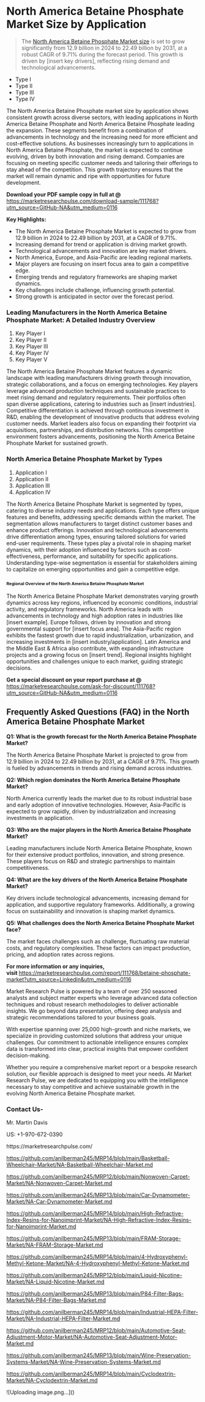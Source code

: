 <h1>North America Betaine Phosphate Market&nbsp;Size by Application</h1><blockquote><p>The <a href="https://marketresearchpulse.com/download-sample/111768?utm_source=GitHub-NA&amp;utm_medium=0116">North America Betaine Phosphate Market size</a> is set to grow significantly from 12.9 billion in 2024 to 22.49 billion by 2031, at a robust CAGR of 9.71% during the forecast period. This growth is driven by [insert key drivers], reflecting rising demand and technological advancements.</p></blockquote><ul><li>Type I<li> Type II<li> Type III<li> Type IV</li></ul><p>The North America Betaine Phosphate market size by application shows consistent growth across diverse sectors, with leading applications in North America Betaine Phosphate and North America Betaine Phosphate leading the expansion. These segments benefit from a combination of advancements in technology and the increasing need for more efficient and cost-effective solutions. As businesses increasingly turn to applications in North America Betaine Phosphate, the market is expected to continue evolving, driven by both innovation and rising demand. Companies are focusing on meeting specific customer needs and tailoring their offerings to stay ahead of the competition. This growth trajectory ensures that the market will remain dynamic and ripe with opportunities for future development.</p><p><strong>Download your PDF sample copy in full at @ </strong><a href="https://marketresearchpulse.com/download-sample/111768?utm_source=GitHub-NA&amp;utm_medium=0116">https://marketresearchpulse.com/download-sample/111768?utm_source=GitHub-NA&amp;utm_medium=0116</a></p><p><strong>Key Highlights: </strong></p><ul><li>The North America Betaine Phosphate Market is expected to grow from 12.9 billion in 2024 to 22.49 billion by 2031, at a CAGR of 9.71%.</li><li>Increasing demand for trend or application is driving market growth.</li><li>Technological advancements and innovation are key market drivers.</li><li>North America, Europe, and Asia-Pacific are leading regional markets.</li><li>Major players are focusing on insert focus area to gain a competitive edge.</li><li>Emerging trends and regulatory frameworks are shaping market dynamics.</li><li>Key challenges include challenge, influencing growth potential.</li><li>Strong growth is anticipated in sector over the forecast period.</li></ul><h3>Leading Manufacturers in the North America Betaine Phosphate Market: A Detailed Industry Overview</h3><ol><li>Key Player I</li><li>Key Player II</li><li>Key Player III</li><li>Key Player IV</li><li>Key Player V</li></ol><div class="flex max-w-full flex-col flex-grow"><div class="min-h-8 text-message flex w-full flex-col items-end gap-2 whitespace-normal break-words [.text-message+&amp;]:mt-5" dir="auto" data-message-author-role="assistant" data-message-id="fd8432e4-4910-450d-b182-61b7bfb0a01f" data-message-model-slug="gpt-4o"><div class="flex w-full flex-col gap-1 empty:hidden first:pt-[3px]"><div class="markdown prose w-full break-words dark:prose-invert light"><p>The North America Betaine Phosphate Market features a dynamic landscape with leading manufacturers driving growth through innovation, strategic collaborations, and a focus on emerging technologies. Key players leverage advanced production techniques and sustainable practices to meet rising demand and regulatory requirements. Their portfolios often span diverse applications, catering to industries such as [insert industries]. Competitive differentiation is achieved through continuous investment in R&amp;D, enabling the development of innovative products that address evolving customer needs. Market leaders also focus on expanding their footprint via acquisitions, partnerships, and distribution networks. This competitive environment fosters advancements, positioning the North America Betaine Phosphate Market for sustained growth.</p></div></div></div></div><h3>North America Betaine Phosphate Market by Types</h3><ol><li>Application I<li> Application II<li> Application III<li> Application IV</li></ol><div class="flex max-w-full flex-col flex-grow"><div class="min-h-8 text-message flex w-full flex-col items-end gap-2 whitespace-normal break-words [.text-message+&amp;]:mt-5" dir="auto" data-message-author-role="assistant" data-message-id="084470be-0bb7-4664-bddf-5156b4f41249" data-message-model-slug="gpt-4o-mini"><div class="flex w-full flex-col gap-1 empty:hidden first:pt-[3px]"><div class="markdown prose w-full break-words dark:prose-invert light"><p>The North America Betaine Phosphate Market is segmented by types, catering to diverse industry needs and applications. Each type offers unique features and benefits, addressing specific demands within the market. The segmentation allows manufacturers to target distinct customer bases and enhance product offerings. Innovation and technological advancements drive differentiation among types, ensuring tailored solutions for varied end-user requirements. These types play a pivotal role in shaping market dynamics, with their adoption influenced by factors such as cost-effectiveness, performance, and suitability for specific applications. Understanding type-wise segmentation is essential for stakeholders aiming to capitalize on emerging opportunities and gain a competitive edge.</p></div></div></div></div><h3><span style="font-size: 11px;">Regional Overview of the North America Betaine Phosphate Market</span></h3><div class="flex max-w-full flex-col flex-grow"><div class="min-h-8 text-message flex w-full flex-col items-end gap-2 whitespace-normal break-words [.text-message+&amp;]:mt-5" dir="auto" data-message-author-role="assistant" data-message-id="e9038762-ce64-4e30-91c9-9bd413514231" data-message-model-slug="gpt-4o-mini"><div class="flex w-full flex-col gap-1 empty:hidden first:pt-[3px]"><div class="markdown prose w-full break-words dark:prose-invert light"><p>The North America Betaine Phosphate Market demonstrates varying growth dynamics across key regions, influenced by economic conditions, industrial activity, and regulatory frameworks. North America leads with advancements in technology and high adoption rates in industries like [insert example]. Europe follows, driven by innovation and strong governmental support for [insert focus area]. The Asia-Pacific region exhibits the fastest growth due to rapid industrialization, urbanization, and increasing investments in [insert industry/application]. Latin America and the Middle East &amp; Africa also contribute, with expanding infrastructure projects and a growing focus on [insert trend]. Regional insights highlight opportunities and challenges unique to each market, guiding strategic decisions.</p></div></div></div></div><p><strong>Get a special discount on your report purchase at @ </strong><a href="https://marketresearchpulse.com/ask-for-discount/111768?utm_source=GitHub-NA&amp;utm_medium=0116">https://marketresearchpulse.com/ask-for-discount/111768?utm_source=GitHub-NA&amp;utm_medium=0116</a></p><h2>Frequently Asked Questions (FAQ) in the North America Betaine Phosphate Market</h2><p><strong>Q1: What is the growth forecast for the North America Betaine Phosphate Market?</strong></p><p>The North America Betaine Phosphate Market is projected to grow from 12.9 billion in 2024 to 22.49 billion by 2031, at a CAGR of 9.71%. This growth is fueled by advancements in trends and rising demand across industries.</p><p><strong>Q2: Which region dominates the North America Betaine Phosphate Market?</strong></p><p>North America currently leads the market due to its robust industrial base and early adoption of innovative technologies. However, Asia-Pacific is expected to grow rapidly, driven by industrialization and increasing investments in application.</p><p><strong>Q3: Who are the major players in the North America Betaine Phosphate Market?</strong></p><p>Leading manufacturers include North America Betaine Phosphate, known for their extensive product portfolios, innovation, and strong presence. These players focus on R&amp;D and strategic partnerships to maintain competitiveness.</p><p><strong>Q4: What are the key drivers of the North America Betaine Phosphate Market?</strong></p><p>Key drivers include technological advancements, increasing demand for application, and supportive regulatory frameworks. Additionally, a growing focus on sustainability and innovation is shaping market dynamics.</p><p><strong>Q5: What challenges does the North America Betaine Phosphate Market face?</strong></p><p>The market faces challenges such as challenge, fluctuating raw material costs, and regulatory complexities. These factors can impact production, pricing, and adoption rates across regions.</p><p><strong>For more information or any inquiries, visit&nbsp;</strong><a href="https://marketresearchpulse.com/report/111768/betaine-phosphate-market?utm_source=Linkedin&utm_medium=0116">https://marketresearchpulse.com/report/111768/betaine-phosphate-market?utm_source=Linkedin&utm_medium=0116</a></p><p>Market Research Pulse is powered by a team of over 250 seasoned analysts and subject matter experts who leverage advanced data collection techniques and robust research methodologies to deliver actionable insights. We go beyond data presentation, offering deep analysis and strategic recommendations tailored to your business goals.</p><p>With expertise spanning over 25,000 high-growth and niche markets, we specialize in providing customized solutions that address your unique challenges. Our commitment to actionable intelligence ensures complex data is transformed into clear, practical insights that empower confident decision-making.</p><p>Whether you require a comprehensive market report or a bespoke research solution, our flexible approach is designed to meet your needs. At Market Research Pulse, we are dedicated to equipping you with the intelligence necessary to stay competitive and achieve sustainable growth in the evolving North America Betaine Phosphate market.</p><h3><strong>Contact Us-</strong></h3><p>Mr. Martin Davis</p><p>US: +1-970-672-0390</p><p>https://marketresearchpulse.com/</p><p><a href="https://github.com/anilberman245/MRP14/blob/main/Basketball-Wheelchair-Market/NA-Basketball-Wheelchair-Market.md">https://github.com/anilberman245/MRP14/blob/main/Basketball-Wheelchair-Market/NA-Basketball-Wheelchair-Market.md</a></p><p><a href="https://github.com/anilberman245/MRP12/blob/main/Nonwoven-Carpet-Market/NA-Nonwoven-Carpet-Market.md">https://github.com/anilberman245/MRP12/blob/main/Nonwoven-Carpet-Market/NA-Nonwoven-Carpet-Market.md</a></p><p><a href="https://github.com/anilberman245/MRP13/blob/main/Car-Dynamometer-Market/NA-Car-Dynamometer-Market.md">https://github.com/anilberman245/MRP13/blob/main/Car-Dynamometer-Market/NA-Car-Dynamometer-Market.md</a></p><p><a href="https://github.com/anilberman245/MRP14/blob/main/High-Refractive-Index-Resins-for-Nanoimprint-Market/NA-High-Refractive-Index-Resins-for-Nanoimprint-Market.md">https://github.com/anilberman245/MRP14/blob/main/High-Refractive-Index-Resins-for-Nanoimprint-Market/NA-High-Refractive-Index-Resins-for-Nanoimprint-Market.md</a></p><p><a href="https://github.com/anilberman245/MRP13/blob/main/FRAM-Storage-Market/NA-FRAM-Storage-Market.md">https://github.com/anilberman245/MRP13/blob/main/FRAM-Storage-Market/NA-FRAM-Storage-Market.md</a></p><p><a href="https://github.com/anilberman245/MRP14/blob/main/4-Hydroxyphenyl-Methyl-Ketone-Market/NA-4-Hydroxyphenyl-Methyl-Ketone-Market.md">https://github.com/anilberman245/MRP14/blob/main/4-Hydroxyphenyl-Methyl-Ketone-Market/NA-4-Hydroxyphenyl-Methyl-Ketone-Market.md</a></p><p><a href="https://github.com/anilberman245/MRP12/blob/main/Liquid-Nicotine-Market/NA-Liquid-Nicotine-Market.md">https://github.com/anilberman245/MRP12/blob/main/Liquid-Nicotine-Market/NA-Liquid-Nicotine-Market.md</a></p><p><a href="https://github.com/anilberman245/MRP13/blob/main/P84-Filter-Bags-Market/NA-P84-Filter-Bags-Market.md">https://github.com/anilberman245/MRP13/blob/main/P84-Filter-Bags-Market/NA-P84-Filter-Bags-Market.md</a></p><p><a href="https://github.com/anilberman245/MRP14/blob/main/Industrial-HEPA-Filter-Market/NA-Industrial-HEPA-Filter-Market.md">https://github.com/anilberman245/MRP14/blob/main/Industrial-HEPA-Filter-Market/NA-Industrial-HEPA-Filter-Market.md</a></p><p><a href="https://github.com/anilberman245/MRP12/blob/main/Automotive-Seat-Adjustment-Motor-Market/NA-Automotive-Seat-Adjustment-Motor-Market.md">https://github.com/anilberman245/MRP12/blob/main/Automotive-Seat-Adjustment-Motor-Market/NA-Automotive-Seat-Adjustment-Motor-Market.md</a></p><p><a href="https://github.com/anilberman245/MRP13/blob/main/Wine-Preservation-Systems-Market/NA-Wine-Preservation-Systems-Market.md">https://github.com/anilberman245/MRP13/blob/main/Wine-Preservation-Systems-Market/NA-Wine-Preservation-Systems-Market.md</a></p><p><a href="https://github.com/anilberman245/MRP14/blob/main/Cyclodextrin-Market/NA-Cyclodextrin-Market.md">https://github.com/anilberman245/MRP14/blob/main/Cyclodextrin-Market/NA-Cyclodextrin-Market.md</a></p>
![Uploading image.png…]()

